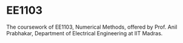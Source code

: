 # EE1103

The coursework of EE1103, Numerical Methods, offered by Prof. Anil Prabhakar, Department of Electrical Engineering at IIT Madras.
